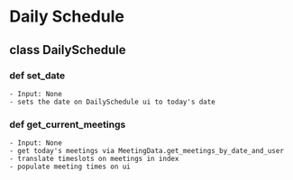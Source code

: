 # Daily Schedule

## class DailySchedule

### def set_date
	- Input: None
	- sets the date on DailySchedule ui to today's date

### def get_current_meetings
	- Input: None
	- get today's meetings via MeetingData.get_meetings_by_date_and_user
	- translate timeslots on meetings in index
	- populate meeting times on ui

